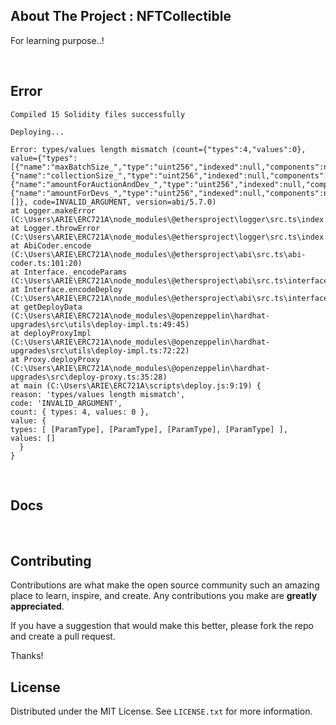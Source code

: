 <!--
[![Docs][docs-shield]][docs-url]
[![NPM][npm-shield]][npm-url]
[![CI][ci-shield]][ci-url]
[![Issues][issues-shield]][issues-url]
[![MIT License][license-shield]][license-url]
[![Coverage][coverage-shield]][coverage-url]
 OTHER BADGES -->
<!-- [![Contributors][contributors-shield]][contributors-url] -->
<!-- [![Forks][forks-shield]][forks-url] -->
<!-- [![Stargazers][stars-shield]][stars-url] -->

<!-- ANNOUNCEMENT -->

<!--

> **📢 Version 4.x introduces several breaking changes. [Please refer to the documentation for more details.](https://chiru-labs.github.io/ERC721A/#/migration)**

_We highly recommend reading the migration guide_, **especially** _the part on [`supportsInterface`](https://chiru-labs.github.io/ERC721A/#/migration?id=supportsinterface) if you are using with OpenZeppelin extensions_ (e.g. ERC2981).

-->

<!-- ABOUT THE PROJECT -->

## About The Project : NFTCollectible

For learning purpose..!

&nbsp;

## Error

    Compiled 15 Solidity files successfully

    Deploying...
    
    Error: types/values length mismatch (count={"types":4,"values":0}, value={"types":[{"name":"maxBatchSize_","type":"uint256","indexed":null,"components":null,"arrayLength":null,"arrayChildren":null,"baseType":"uint256","_isParamType":true},{"name":"collectionSize_","type":"uint256","indexed":null,"components":null,"arrayLength":null,"arrayChildren":null,"baseType":"uint256","_isParamType":true},{"name":"amountForAuctionAndDev_","type":"uint256","indexed":null,"components":null,"arrayLength":null,"arrayChildren":null,"baseType":"uint256","_isParamType":true},{"name":"amountForDevs_","type":"uint256","indexed":null,"components":null,"arrayLength":null,"arrayChildren":null,"baseType":"uint256","_isParamType":true}],"values":[]}, code=INVALID_ARGUMENT, version=abi/5.7.0)
    at Logger.makeError (C:\Users\ARIE\ERC721A\node_modules\@ethersproject\logger\src.ts\index.ts:269:28)
    at Logger.throwError (C:\Users\ARIE\ERC721A\node_modules\@ethersproject\logger\src.ts\index.ts:281:20)
    at AbiCoder.encode (C:\Users\ARIE\ERC721A\node_modules\@ethersproject\abi\src.ts\abi-coder.ts:101:20)
    at Interface._encodeParams (C:\Users\ARIE\ERC721A\node_modules\@ethersproject\abi\src.ts\interface.ts:323:31)
    at Interface.encodeDeploy (C:\Users\ARIE\ERC721A\node_modules\@ethersproject\abi\src.ts\interface.ts:327:21)
    at getDeployData (C:\Users\ARIE\ERC721A\node_modules\@openzeppelin\hardhat-upgrades\src\utils\deploy-impl.ts:49:45)
    at deployProxyImpl (C:\Users\ARIE\ERC721A\node_modules\@openzeppelin\hardhat-upgrades\src\utils\deploy-impl.ts:72:22)
    at Proxy.deployProxy (C:\Users\ARIE\ERC721A\node_modules\@openzeppelin\hardhat-upgrades\src\deploy-proxy.ts:35:28)
    at main (C:\Users\ARIE\ERC721A\scripts\deploy.js:9:19) {
    reason: 'types/values length mismatch',
    code: 'INVALID_ARGUMENT',
    count: { types: 4, values: 0 },
    value: {
    types: [ [ParamType], [ParamType], [ParamType], [ParamType] ],
    values: []
      }
    }

&nbsp;

<!-- 
The goal of ERC721A is to provide a fully compliant implementation of IERC721 with significant gas savings for minting multiple NFTs in a single transaction. This project and implementation will be updated regularly and will continue to stay up to date with best practices.

The [Azuki](https://twitter.com/AzukiOfficial) team created ERC721A for its sale on 1/12/22. There was significant demand for 8700 tokens made available to the public, and all were minted within minutes. The network BASEFEE remained low despite huge demand, resulting in low gas costs for minters, while minimizing network disruption for the wider ecosystem as well.

![Gas Savings](https://pbs.twimg.com/media/FIdILKpVQAEQ_5U?format=jpg&name=medium)

For more information on how ERC721A works under the hood, please visit our [blog](https://www.azuki.com/erc721a). To find other projects that are using ERC721A, please visit [erc721a.org](https://www.erc721a.org) and our [curated projects list](https://github.com/chiru-labs/ERC721A/blob/main/projects.md).

**Chiru Labs is not liable for any outcomes as a result of using ERC721A.** DYOR.
 -->

<!-- Docs -->

## Docs

&nbsp;

<!--
    https://chiru-labs.github.io/ERC721A/

 Upgradeable Version 

## Upgradeable Version

https://github.com/chiru-labs/ERC721A-Upgradeable  -->

<!-- Installation

## Installation

```sh

npm install --save-dev erc721a

``` -->

<!-- USAGE EXAMPLES

## Usage

Once installed, you can use the contracts in the library by importing them:

```solidity
pragma solidity ^0.8.4;

import "erc721a/contracts/ERC721A.sol";

contract Azuki is ERC721A {
    constructor() ERC721A("Azuki", "AZUKI") {}

    function mint(uint256 quantity) external payable {
        // `_mint`'s second argument now takes in a `quantity`, not a `tokenId`.
        _mint(msg.sender, quantity);
    }
}

``` -->

<!-- ROADMAP -->

<!--

## Roadmap

- [ ] Improve general repo and code quality (workflows, comments, etc.)
- [ ] Add more documentation on benefits of using ERC721A
- [ ] Maintain full test coverage

See the [open issues](https://github.com/chiru-labs/ERC721A/issues) for a full list of proposed features (and known issues).

-->

<!-- CONTRIBUTING -->

## Contributing

Contributions are what make the open source community such an amazing place to learn, inspire, and create. Any contributions you make are **greatly appreciated**.

If you have a suggestion that would make this better, please fork the repo and create a pull request.

<!-- Don't forget to give the project a star! --> Thanks!

<!-- ROADMAP

### Running tests locally

1. `npm install`
2. `npm run test` -->

<!-- LICENSE -->

## License

Distributed under the MIT License. See `LICENSE.txt` for more information.

<!-- CONTACT -->

<!--
## Contact

- 2pm.flow (owner) - [@2pmflow](https://twitter.com/2pmflow)
- location tba (owner) - [@locationtba](https://twitter.com/locationtba)
- cygaar (maintainer) - [@cygaar_dev](https://twitter.com/cygaar_dev)
- vectorized.eth (maintainer) - [@optimizoor](https://twitter.com/optimizoor)

-->

<!-- Project Link: [https://github.com/chiru-labs/ERC721A](https://github.com/chiru-labs/ERC721A) -->

<!-- MARKDOWN LINKS & IMAGES -->

<!-- https://www.markdownguide.org/basic-syntax/#reference-style-links

[docs-shield]: https://img.shields.io/badge/docs-%F0%9F%93%84-blue?style=for-the-badge
[docs-url]: https://chiru-labs.github.io/ERC721A/
[npm-shield]: https://img.shields.io/npm/v/erc721a.svg?style=for-the-badge
[npm-url]: https://www.npmjs.com/package/erc721a
[ci-shield]: https://img.shields.io/github/workflow/status/chiru-labs/ERC721A/ERC721A%20CI?label=build&style=for-the-badge
[ci-url]: https://github.com/ArieFadz/ERC-721A/actions/workflows/run_tests.yml
[ci-url]: https://github.com/chiru-labs/ERC721A/actions/workflows/run_tests.yml
[contributors-shield]: https://img.shields.io/github/contributors/chiru-labs/ERC721A.svg?style=for-the-badge
[contributors-url]: https://github.com/chiru-labs/ERC721A/graphs/contributors
[forks-shield]: https://img.shields.io/github/forks/chiru-labs/ERC721A.svg?style=for-the-badge
[forks-url]: https://github.com/chiru-labs/ERC721A/network/members
[stars-shield]: https://img.shields.io/github/stars/chiru-labs/ERC721A.svg?style=for-the-badge
[stars-url]: https://github.com/chiru-labs/ERC721A/stargazers
[issues-shield]: https://img.shields.io/github/issues/chiru-labs/ERC721A.svg?style=for-the-badge
[issues-url]: https://github.com/chiru-labs/ERC721A/issues
[license-shield]: https://img.shields.io/badge/License-MIT-green.svg?style=for-the-badge
[license-url]: https://github.com/chiru-labs/ERC721A/blob/main/LICENSE.txt
[coverage-shield]: https://img.shields.io/codecov/c/gh/chiru-labs/ERC721A?style=for-the-badge
[coverage-url]: https://codecov.io/gh/chiru-labs/ERC721A
[product-screenshot]: images/screenshot.png
 -->
